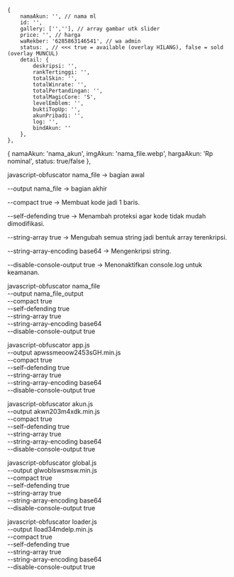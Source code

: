 <!-- akwn203m4xdk.min.js -->
    {
        namaAkun: '', // nama ml
        id: '',
        gallery: ['',''], // array gambar utk slider
        price: '', // harga
        waRekber: '6285863146541', // wa admin
        status: , // <<< true = available (overlay HILANG), false = sold (overlay MUNCUL)
        detail: {
            deskripsi: '',
            rankTertinggi: '',
            totalSkin: '',
            totalWinrate: '',
            totalPertandingan: '',
            totalMagicCore: 'S',
            levelEmblem: '',
            buktiTopUp: '',
            akunPribadi: '',
            log: '',
            bindAkun: ''
        },
    },

<!-- apwssmeoow2453sGH.min.js -->
{ namaAkun: 'nama_akun', imgAkun: 'nama_file.webp', hargaAkun: 'Rp nominal', status: true/false },

<!-- obfuscator-js -->
javascript-obfuscator nama_file → bagian awal

--output nama_file → bagian akhir

--compact true → Membuat kode jadi 1 baris.

--self-defending true → Menambah proteksi agar kode tidak mudah dimodifikasi.

--string-array true → Mengubah semua string jadi bentuk array terenkripsi.

--string-array-encoding base64 → Mengenkripsi string.

--disable-console-output true → Menonaktifkan console.log untuk keamanan.

<!-- cara obfuscator-js -->
javascript-obfuscator nama_file \
  --output nama_file_output \
  --compact true \
  --self-defending true \
  --string-array true \
  --string-array-encoding base64 \
  --disable-console-output true

<!-- app js -->
javascript-obfuscator app.js \
  --output apwssmeoow2453sGH.min.js \
  --compact true \
  --self-defending true \
  --string-array true \
  --string-array-encoding base64 \
  --disable-console-output true

<!-- akun js -->
javascript-obfuscator akun.js \
  --output akwn203m4xdk.min.js \
  --compact true \
  --self-defending true \
  --string-array true \
  --string-array-encoding base64 \
  --disable-console-output true

<!-- global js -->
javascript-obfuscator global.js \
  --output glwoblswsmsw.min.js \
  --compact true \
  --self-defending true \
  --string-array true \
  --string-array-encoding base64 \
  --disable-console-output true

<!-- loader js-->
javascript-obfuscator loader.js \
  --output lload34mdelp.min.js \
  --compact true \
  --self-defending true \
  --string-array true \
  --string-array-encoding base64 \
  --disable-console-output true
